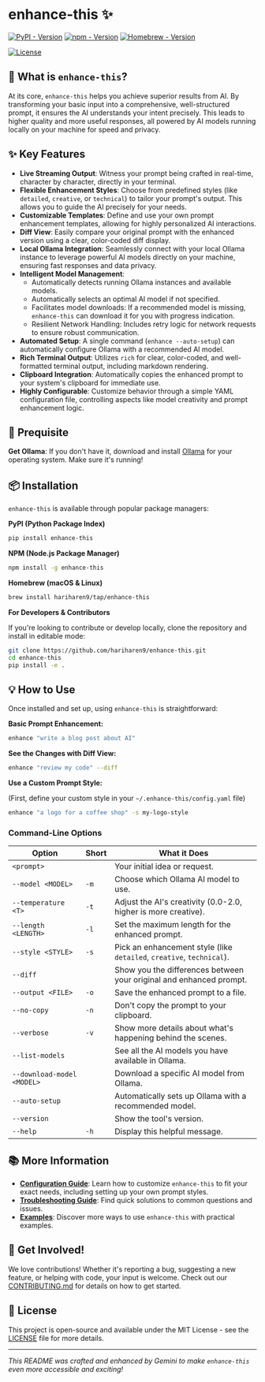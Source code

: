 # enhance-this ✨

[![PyPI - Version](https://img.shields.io/pypi/v/enhance-this?style=for-the-badge)](https://pypi.org/project/enhance-this/)
[![npm - Version](https://img.shields.io/npm/v/enhance-this?style=for-the-badge)](https://www.npmjs.com/package/enhance-this)
[![Homebrew - Version](https://img.shields.io/github/v/release/hariharen9/enhance-this?style=for-the-badge&label=homebrew)](https://github.com/hariharen9/homebrew-tap)

[![License](https://img.shields.io/github/license/hariharen9/enhance-this?style=for-the-badge)](LICENSE)

<!-- **`enhance-this`** is a powerful and reliable command-line tool designed to elevate your prompts for AI models. It takes your initial ideas, enhances them into rich and specific instructions using local AI models (Ollama), and then instantly copies the refined prompt to your clipboard. It acts as your personal prompt engineering assistant, running directly on your computer. -->

## 🚀 What is `enhance-this`?

At its core, `enhance-this` helps you achieve superior results from AI. By transforming your basic input into a comprehensive, well-structured prompt, it ensures the AI understands your intent precisely. This leads to higher quality and more useful responses, all powered by AI models running locally on your machine for speed and privacy.

## ✨ Key Features

-   **Live Streaming Output**: Witness your prompt being crafted in real-time, character by character, directly in your terminal.
-   **Flexible Enhancement Styles**: Choose from predefined styles (like `detailed`, `creative`, or `technical`) to tailor your prompt's output. This allows you to guide the AI precisely for your needs.
-   **Customizable Templates**: Define and use your own prompt enhancement templates, allowing for highly personalized AI interactions.
-   **Diff View**: Easily compare your original prompt with the enhanced version using a clear, color-coded diff display.
-   **Local Ollama Integration**: Seamlessly connect with your local Ollama instance to leverage powerful AI models directly on your machine, ensuring fast responses and data privacy.
-   **Intelligent Model Management**:
    -   Automatically detects running Ollama instances and available models.
    -   Automatically selects an optimal AI model if not specified.
    -   Facilitates model downloads: If a recommended model is missing, `enhance-this` can download it for you with progress indication.
    -   Resilient Network Handling: Includes retry logic for network requests to ensure robust communication.
-   **Automated Setup**: A single command (`enhance --auto-setup`) can automatically configure Ollama with a recommended AI model.
-   **Rich Terminal Output**: Utilizes `rich` for clear, color-coded, and well-formatted terminal output, including markdown rendering.
-   **Clipboard Integration**: Automatically copies the enhanced prompt to your system's clipboard for immediate use.
-   **Highly Configurable**: Customize behavior through a simple YAML configuration file, controlling aspects like model creativity and prompt enhancement logic.


## 🚀 Prequisite

**Get Ollama**: If you don't have it, download and install [Ollama](https://ollama.com/) for your operating system. Make sure it's running!


## 📦 Installation

`enhance-this` is available through popular package managers:

**PyPI (Python Package Index)**

```bash
pip install enhance-this
```

**NPM (Node.js Package Manager)**

```bash
npm install -g enhance-this
```

**Homebrew (macOS & Linux)**

```bash
brew install hariharen9/tap/enhance-this
```

**For Developers & Contributors**

If you're looking to contribute or develop locally, clone the repository and install in editable mode:

```bash
git clone https://github.com/hariharen9/enhance-this.git
cd enhance-this
pip install -e .
```

## 💡 How to Use

Once installed and set up, using `enhance-this` is straightforward:

**Basic Prompt Enhancement:**

```bash
enhance "write a blog post about AI"
```

**See the Changes with Diff View:**

```bash
enhance "review my code" --diff
```

**Use a Custom Prompt Style:**

(First, define your custom style in your `~/.enhance-this/config.yaml` file)

```bash
enhance "a logo for a coffee shop" -s my-logo-style
```

### Command-Line Options

| Option | Short | What it Does |
|---|---|---|
| `<prompt>` | | Your initial idea or request. |
| `--model <MODEL>` | `-m` | Choose which Ollama AI model to use. |
| `--temperature <T>` | `-t` | Adjust the AI's creativity (0.0-2.0, higher is more creative). |
| `--length <LENGTH>` | `-l` | Set the maximum length for the enhanced prompt. |
| `--style <STYLE>` | `-s` | Pick an enhancement style (like `detailed`, `creative`, `technical`). |
| `--diff` | | Show you the differences between your original and enhanced prompt. |
| `--output <FILE>` | `-o` | Save the enhanced prompt to a file. |
| `--no-copy` | `-n` | Don't copy the prompt to your clipboard. |
| `--verbose` | `-v` | Show more details about what's happening behind the scenes. |
| `--list-models` | | See all the AI models you have available in Ollama. |
| `--download-model <MODEL>`| | Download a specific AI model from Ollama. |
| `--auto-setup` | | Automatically sets up Ollama with a recommended model. |
| `--version` | | Show the tool's version. |
| `--help` | `-h` | Display this helpful message. |

## 📚 More Information

-   **[Configuration Guide](./docs/CONFIGURATION.md)**: Learn how to customize `enhance-this` to fit your exact needs, including setting up your own prompt styles.
-   **[Troubleshooting Guide](./docs/TROUBLESHOOTING.md)**: Find quick solutions to common questions and issues.
-   **[Examples](./examples)**: Discover more ways to use `enhance-this` with practical examples.

## 🤝 Get Involved!

We love contributions! Whether it's reporting a bug, suggesting a new feature, or helping with code, your input is welcome. Check out our [CONTRIBUTING.md](CONTRIBUTING.md) for details on how to get started.

## 📄 License

This project is open-source and available under the MIT License - see the [LICENSE](LICENSE) file for more details.

---
*This README was crafted and enhanced by Gemini to make `enhance-this` even more accessible and exciting!*